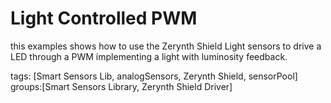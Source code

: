 Light Controlled PWM
====================
this examples shows how to use the Zerynth Shield Light sensors to drive a LED through a PWM implementing a light with luminosity feedback.

  

tags: [Smart Sensors Lib, analogSensors, Zerynth Shield, sensorPool]
groups:[Smart Sensors Library, Zerynth Shield Driver]